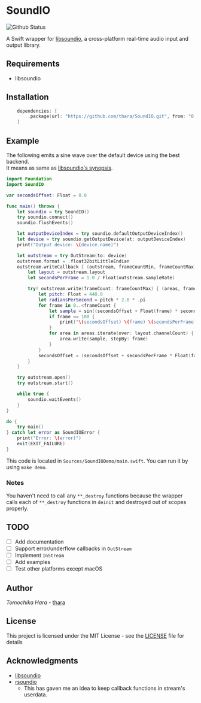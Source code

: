 # SoundIO

![Github Status](https://github.com/thara/SoundIO/workflows/Swift/badge.svg)

A Swift wrapper for [libsoundio](https://github.com/andrewrk/libsoundio), a cross-platform real-time audio input and output library.

## Requirements

- libsoundio

## Installation

```swift
    dependencies: [
        .package(url: "https://github.com/thara/SoundIO.git", from: "0.1.0"),
    ]
```

## Example

The following emits a sine wave over the default device using the best backend.   
It means as same as [libsoundio's synopsis](https://github.com/andrewrk/libsoundio#synopsis).

```swift
import Foundation
import SoundIO

var secondsOffset: Float = 0.0

func main() throws {
    let soundio = try SoundIO()
    try soundio.connect()
    soundio.flushEvents()

    let outputDeviceIndex = try soundio.defaultOutputDeviceIndex()
    let device = try soundio.getOutputDevice(at: outputDeviceIndex)
    print("Output device: \(device.name)")

    let outstream = try OutStream(to: device)
    outstream.format = .float32bitLittleEndian
    outstream.writeCallback { (outstream, frameCountMin, frameCountMax) in
        let layout = outstream.layout
        let secondsPerFrame = 1.0 / Float(outstream.sampleRate)

        try! outstream.write(frameCount: frameCountMax) { (areas, frameCount) in
            let pitch: Float = 440.0
            let radiansPerSecond = pitch * 2.0 * .pi
            for frame in 0..<frameCount {
                let sample = sin((secondsOffset + Float(frame) * secondsPerFrame) * radiansPerSecond)
                if frame == 100 {
                    print("\(secondsOffset) \(frame) \(secondsPerFrame) \(radiansPerSecond) \(sample)")
                }
                for area in areas.iterate(over: layout.channelCount) {
                    area.write(sample, stepBy: frame)
                }
            }
            secondsOffset = (secondsOffset + secondsPerFrame * Float(frameCount)).truncatingRemainder(dividingBy: 1)
        }
    }

    try outstream.open()
    try outstream.start()

    while true {
        soundio.waitEvents()
    }
}

do {
    try main()
} catch let error as SoundIOError {
    print("Error: \(error)")
    exit(EXIT_FAILURE)
}
```

This code is located in `Sources/SoundIODemo/main.swift`.
You can run it by using `make demo`.

### Notes

You haven't need to call any `**_destroy` functions because the wrapper calls each of `**_destroy` functions in `deinit` and destroyed out of scopes properly.

## TODO

- [ ] Add documentation
- [ ] Support error/underflow callbacks in `OutStream`
- [ ] Implement `InStream`
- [ ] Add examples
- [ ] Test other platforms except macOS

## Author

*Tomochika Hara* - [thara](https://github.com/thara)

## License

This project is licensed under the MIT License - see the [LICENSE](./LICENSE) file for details

## Acknowledgments

- [libsoundio](https://github.com/andrewrk/libsoundio)
- [rsoundio](https://github.com/klingtnet/rsoundio)
  - This has gaven me an idea to keep callback functions in stream's userdata.
